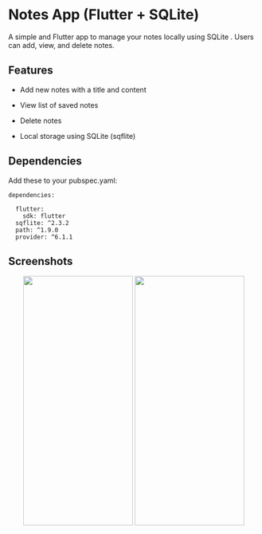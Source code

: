 # Notes App (Flutter + SQLite)
A simple and Flutter app to manage your notes locally using SQLite . Users can add, view, and delete notes.
## Features
- Add new notes with a title and content

- View list of saved notes

- Delete notes

- Local storage using SQLite (sqflite)


## Dependencies
Add these to your pubspec.yaml:

```
dependencies:

  flutter:
    sdk: flutter
  sqflite: ^2.3.2
  path: ^1.9.0
  provider: ^6.1.1

```

## Screenshots
<p align="center">
   <img src="https://github.com/user-attachments/assets/352fbe80-7aea-480d-8cdd-fcab01029bac" height="500" Width="220"/>
  <img src="https://github.com/user-attachments/assets/03393dbf-8e64-4d03-b779-6744ff4ab6ee" height="500"  Width="220"/>
</p>

